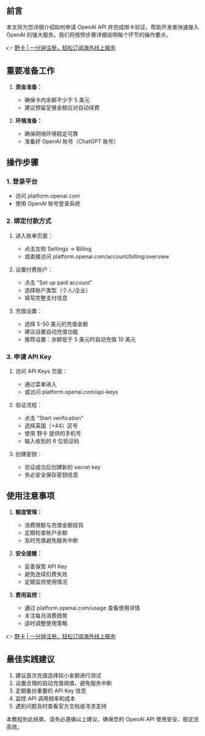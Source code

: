 ## 前言

本文将为您详细介绍如何申请 OpenAI API 并完成绑卡验证，帮助开发者快速接入 OpenAI 的强大服务。我们将按照步骤详细说明每个环节的操作要点。

👉 [野卡 | 一分钟注册，轻松订阅海外线上服务](https://bit.ly/bewildcard)

## 重要准备工作

1. **资金准备：**
   - 确保卡内余额不少于 5 美元
   - 建议预留足够金额应对自动续费

2. **环境准备：**
   - 确保网络环境稳定可靠
   - 准备好 OpenAI 账号（ChatGPT 账号）

## 操作步骤

### 1. 登录平台
- 访问 platform.openai.com
- 使用 OpenAI 账号登录系统

### 2. 绑定付款方式
1. 进入账单页面：
   - 点击左侧 Settings -> Billing
   - 或直接访问 platform.openai.com/account/billing/overview

2. 设置付费账户：
   - 点击 "Set up paid account"
   - 选择账户类型（个人/企业）
   - 填写完整支付信息

3. 充值设置：
   - 选择 5-50 美元的充值金额
   - 建议设置自动充值功能
   - 推荐设置：余额低于 5 美元时自动充值 10 美元

### 3. 申请 API Key

1. 访问 API Keys 页面：
   - 通过菜单进入
   - 或访问 platform.openai.com/api-keys

2. 验证流程：
   - 点击 "Start verification"
   - 选择英国（+44）区号
   - 使用 野卡 提供的手机号
   - 输入收到的 6 位验证码

3. 创建密钥：
   - 验证成功后创建新的 secret key
   - 务必安全保存密钥信息

## 使用注意事项

1. **额度管理：**
   - 消费限额与充值金额挂钩
   - 定期检查账户余额
   - 及时充值避免服务中断

2. **安全提醒：**
   - 妥善保管 API Key
   - 避免连续扣费失败
   - 定期监控使用情况

3. **费用监控：**
   - 通过 platform.openai.com/usage 查看使用详情
   - 关注每月消费趋势
   - 适时调整使用策略

👉 [野卡 | 一分钟注册，轻松订阅海外线上服务](https://bit.ly/bewildcard)

## 最佳实践建议

1. 建议首次充值选择较小金额进行测试
2. 设置合理的自动充值阈值，避免服务中断
3. 定期备份重要的 API Key 信息
4. 监控 API 调用频率和成本
5. 遇到问题及时查看官方文档或寻求支持

本教程到此结束。请务必遵循以上建议，确保您的 OpenAI API 使用安全、稳定且高效。